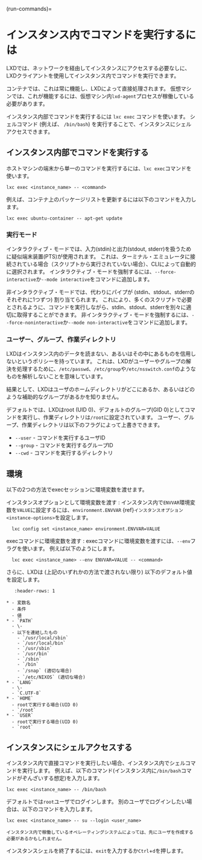 (run-commands)=
# インスタンス内でコマンドを実行するには

LXDでは、ネットワークを経由してインスタンスにアクセスする必要なしに、LXDクライアントを使用してインスタンス内でコマンドを実行できます。

コンテナでは、これは常に機能し、LXDによって直接処理されます。
仮想マシンでは、これが機能するには、仮想マシン内`lxd-agent`プロセスが稼働している必要があります。

インスタンス内部でコマンドを実行するには `lxc exec` コマンドを使います。
シェルコマンド (例えば、 `/bin/bash`) を実行することで、インスタンスにシェルアクセスできます。

## インスタンス内部でコマンドを実行する

ホストマシンの端末から単一のコマンドを実行するには、`lxc exec`コマンドを使います。

    lxc exec <instance_name> -- <command>

例えば、コンテナ上のパッケージリストを更新するには以下のコマンドを入力します。

    lxc exec ubuntu-container -- apt-get update

### 実行モード

インタラクティブ・モードでは、入力(stdin)と出力(stdout, stderr)を扱うために疑似端末装置(PTS)が使用されます。
これは、ターミナル・エミュレータに接続されている場合（スクリプトから実行されていない場合）、CLIによって自動的に選択されます。
インタラクティブ・モードを強制するには、`--force-interactive`か`--mode interactive`をコマンドに追加します。

非インタラクティブ・モードでは、代わりにパイプが (stdin、stdout、stderrのそれぞれに1つずつ) 割り当てられます。
これにより、多くのスクリプトで必要とされるように、コマンドを実行しながら、stdin、stdout、stderrを別々に適切に取得することができます。
非インタラクティブ・モードを強制するには、`--force-noninteractive`か`--mode non-interactive`をコマンドに追加します。

### ユーザー、グループ、作業ディレクトリ

LXDはインスタンス内のデータを読まない、あるいはその中にあるものを信用しないというポリシーを持っています。
これは、LXDがユーザーやグループの解決を処理するために、`/etc/passwd`、`/etc/group`や`/etc/nsswitch.conf`のようなものを解析しないことを意味しています。

結果として、LXDはユーザのホームディレクトリがどこにあるか、あるいはどのような補助的なグループがあるかを知りません。

デフォルトでは、LXDはroot (UID 0)、デフォルトのグループ(GID 0)としてコマンドを実行し、作業ディレクトリは`/root`に設定されています。
ユーザー、グループ、作業ディレクトリは以下のフラグによって上書きできます。

- `--user` - コマンドを実行するユーザID
- `--group` - コマンドを実行するグループID
- `--cwd` - コマンドを実行するディレクトリ

## 環境

以下の2つの方法でexecセッションに環境変数を渡せます。

インスタンスオプションとして環境変数を渡す
: インスタンス内で`ENVVAR`環境変数を`VALUE`に設定するには、`environment.ENVVAR` {ref}`インスタンスオプション <instance-options>`を設定します。

      lxc config set <instance_name> environment.ENVVAR=VALUE

execコマンドに環境変数を渡す
: execコマンドに環境変数を渡すには、`--env`フラグを使います。
  例えば以下のようにします。

      lxc exec <instance_name> --env ENVVAR=VALUE -- <command>

さらに、LXDは (上記のいずれかの方法で渡されない限り) 以下のデフォルト値を設定します。

```{list-table}
   :header-rows: 1

* - 変数名
  - 条件
  - 値
* - `PATH`
  - \-
  - 以下を連結したもの
    - `/usr/local/sbin`
    - `/usr/local/bin`
    - `/usr/sbin`
    - `/usr/bin`
    - `/sbin`
    - `/bin`
    - `/snap` (適切な場合)
    - `/etc/NIXOS` (適切な場合)
* - `LANG`
  - \-
  - `C.UTF-8`
* - `HOME`
  - rootで実行する場合(UID 0)
  - `/root`
* - `USER`
  - rootで実行する場合(UID 0)
  - `root`
```

## インスタンスにシェルアクセスする

インスタンス内で直接コマンドを実行したい場合、インスタンス内でシェルコマンドを実行します。
例えば、以下のコマンド(インスタンス内に`/bin/bash`コマンドがぞんざいする想定)を入力します。

    lxc exec <instance_name> -- /bin/bash

デフォルトでは`root`ユーザでログインします。
別のユーザでログインしたい場合は、以下のコマンドを入力します。

    lxc exec <instance_name> -- su --login <user_name>

```{note}
インスタンス内で稼働しているオペレーティングシステムによっては、先にユーザを作成する必要があるかもしれません。
```

インスタンスシェルを終了するには、`exit`を入力するか`Ctrl`+`d`を押します。
